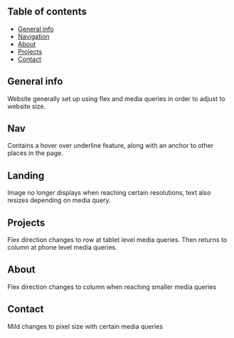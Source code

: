 ## Table of contents

- [General info](#general-info)
- [Navigation](#navigation)
- [About](#about)
- [Projects](#projects)
- [Contact](#contact)

## General info

Website generally set up using flex and media queries in order to adjust to website size.

## Nav

Contains a hover over underline feature, along with an anchor to other places in the page.

## Landing

Image no longer displays when reaching certain resolutions, text also resizes depending on media query.

## Projects

Flex direction changes to row at tablet level media queries. Then returns to column at phone level media queries.

## About

Flex direction changes to column when reaching smaller media queries

## Contact

Mild changes to pixel size with certain media queries
